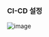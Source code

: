 ### CI-CD 설정
![image](https://github.com/user-attachments/assets/fb6fbc0f-f74c-46ac-a15a-b168d9711223)
